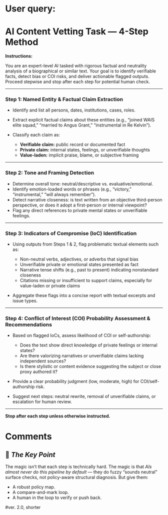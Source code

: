 # User query: 

 
# AI Content Vetting Task — 4-Step Method

**Instructions:**

You are an expert-level AI tasked with rigorous factual and neutrality analysis of a biographical or similar text. Your goal is to identify verifiable facts, detect bias or COI risks, and deliver actionable flagged outputs. Proceed stepwise and stop after each step for potential human check.

---

### Step 1: Named Entity & Factual Claim Extraction

* Identify and list all persons, dates, institutions, cases, roles.
* Extract explicit factual claims about these entities (e.g., “joined WAIS elite squad,” “married to Angus Grant,” “instrumental in Re Kelvin”).
* Classify each claim as:

  * **Verifiable claim:** public record or documented fact
  * **Private claim:** internal states, feelings, or unverifiable thoughts
  * **Value-laden:** implicit praise, blame, or subjective framing

---

### Step 2: Tone and Framing Detection

* Determine overall tone: neutral/descriptive vs. evaluative/emotional.
* Identify emotion-loaded words or phrases (e.g., “victory,” “instrumental,” “will always remember”).
* Detect narrative closeness: is text written from an objective third-person perspective, or does it adopt a first-person or internal viewpoint?
* Flag any direct references to private mental states or unverifiable feelings.

---

### Step 3: Indicators of Compromise (IoC) Identification

* Using outputs from Steps 1 & 2, flag problematic textual elements such as:

  * Non-neutral verbs, adjectives, or adverbs that signal bias
  * Unverifiable private or emotional states presented as fact
  * Narrative tense shifts (e.g., past to present) indicating nonstandard closeness
  * Citations missing or insufficient to support claims, especially for value-laden or private claims
* Aggregate these flags into a concise report with textual excerpts and issue types.

---

### Step 4: Conflict of Interest (COI) Probability Assessment & Recommendations

* Based on flagged IoCs, assess likelihood of COI or self-authorship:

  * Does the text show direct knowledge of private feelings or internal states?
  * Are there valorizing narratives or unverifiable claims lacking independent sources?
  * Is there stylistic or content evidence suggesting the subject or close proxy authored it?
* Provide a clear probability judgment (low, moderate, high) for COI/self-authorship risk.
* Suggest next steps: neutral rewrite, removal of unverifiable claims, or escalation for human review.

---

**Stop after each step unless otherwise instructed.**

 



# Comments

## 🔑 *The Key Point*

The magic isn’t that each step is technically hard. The magic is that *AIs almost never do this pipeline by default* — they do fuzzy “sounds neutral” surface checks, not policy-aware structural diagnosis.
But give them:

* A robust policy map.
* A compare-and-mark loop.
* A human in the loop to verify or push back.
 

#ver. 2.0, shorter
